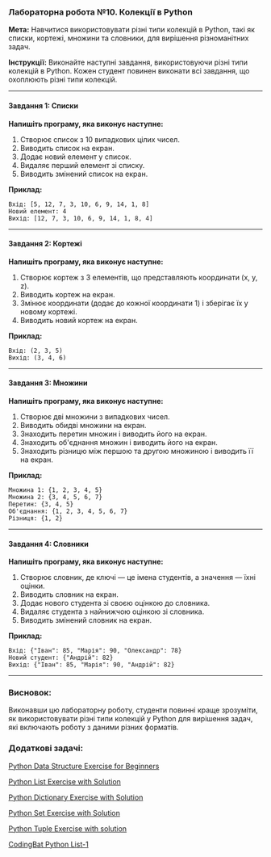 ### Лабораторна робота №10. Колекції в Python

**Мета:** Навчитися використовувати різні типи колекцій в Python, такі як списки, кортежі, множини та словники, для вирішення різноманітних задач.

**Інструкції:** Виконайте наступні завдання, використовуючи різні типи колекцій в Python. Кожен студент повинен виконати всі завдання, що охоплюють різні типи колекцій.

---

#### Завдання 1: Списки

**Напишіть програму, яка виконує наступне:**
1. Створює список з 10 випадкових цілих чисел.
2. Виводить список на екран.
3. Додає новий елемент у список.
4. Видаляє перший елемент зі списку.
5. Виводить змінений список на екран.

**Приклад:**
```
Вхід: [5, 12, 7, 3, 10, 6, 9, 14, 1, 8]
Новий елемент: 4
Вихід: [12, 7, 3, 10, 6, 9, 14, 1, 8, 4]
```

---

#### Завдання 2: Кортежі

**Напишіть програму, яка виконує наступне:**
1. Створює кортеж з 3 елементів, що представляють координати (x, y, z).
2. Виводить кортеж на екран.
3. Змінює координати (додає до кожної координати 1) і зберігає їх у новому кортежі.
4. Виводить новий кортеж на екран.

**Приклад:**
```
Вхід: (2, 3, 5)
Вихід: (3, 4, 6)
```

---

#### Завдання 3: Множини

**Напишіть програму, яка виконує наступне:**
1. Створює дві множини з випадкових чисел.
2. Виводить обидві множини на екран.
3. Знаходить перетин множин і виводить його на екран.
4. Знаходить об'єднання множин і виводить його на екран.
5. Знаходить різницю між першою та другою множиною і виводить її на екран.

**Приклад:**
```
Множина 1: {1, 2, 3, 4, 5}
Множина 2: {3, 4, 5, 6, 7}
Перетин: {3, 4, 5}
Об'єднання: {1, 2, 3, 4, 5, 6, 7}
Різниця: {1, 2}
```

---

#### Завдання 4: Словники

**Напишіть програму, яка виконує наступне:**
1. Створює словник, де ключі — це імена студентів, а значення — їхні оцінки.
2. Виводить словник на екран.
3. Додає нового студента зі своєю оцінкою до словника.
4. Видаляє студента з найнижчою оцінкою зі словника.
5. Виводить змінений словник на екран.

**Приклад:**
```
Вхід: {"Іван": 85, "Марія": 90, "Олександр": 78}
Новий студент: {"Андрій": 82}
Вихід: {"Іван": 85, "Марія": 90, "Андрій": 82}
```

---

### Висновок:
Виконавши цю лабораторну роботу, студенти повинні краще зрозуміти, як використовувати різні типи колекцій у Python для вирішення задач, які включають роботу з даними різних форматів.



### Додаткові задачі:

[Python Data Structure Exercise for Beginners](https://pynative.com/python-data-structure-exercise-for-beginners/)

[Python List Exercise with Solution](https://pynative.com/python-list-exercise-with-solutions/)

[Python Dictionary Exercise with Solution](https://pynative.com/python-dictionary-exercise-with-solutions/)

[Python Set Exercise with Solution](https://pynative.com/python-set-exercise-with-solutions/)

[Python Tuple Exercise with solution](https://pynative.com/python-tuple-exercise-with-solutions/)

[CodingBat Python List-1](https://codingbat.com/python/List-1)
